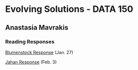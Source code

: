 # Evolving Solutions - DATA 150

## Anastasia Mavrakis

### Reading Responses

[Blumenstock Response](https://anastasiamavrakis.github.io/workshop/blumenstock) (Jan. 27)

[Jahan Response](https://anastasiamavrakis.github.io/workshop/jahan) (Feb. 3)
